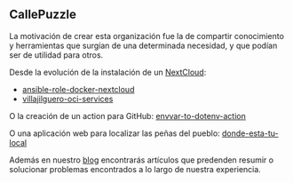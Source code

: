 ## CallePuzzle

La motivación de crear esta organización fue la de compartir conocimiento y herramientas que surgían de una determinada necesidad, y que podían ser de utilidad para otros.

Desde la evolución de la instalación de un [NextCloud](https://nextcloud.com):
- [ansible-role-docker-nextcloud](https://github.com/CallePuzzle/ansible-role-docker-nextcloud)
- [villajilguero-oci-services](https://github.com/CallePuzzle/villajilguero-oci-services)

O la creación de un action para GitHub: [envvar-to-dotenv-action](https://github.com/CallePuzzle/envvar-to-dotenv-action)

O una aplicación web para localizar las peñas del pueblo: [donde-esta-tu-local](https://github.com/CallePuzzle/donde-esta-tu-local)

Además en nuestro [blog](https://www.callepuzzle.com/blog) encontrarás artículos que predenden resumir o solucionar problemas encontrados a lo largo de nuestra experiencia.
